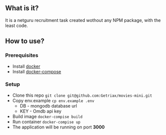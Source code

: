 ## What is it?

It is a netguru recruitment task created wothout any NPM package, with the least code.

## How to use?

### Prerequisites

* Install [docker](https://docs.docker.com/install/#supported-platforms)
* Install [docker-compose](https://docs.docker.com/compose/install/#install-compose)

### Setup

* Clone this repo `git clone git@github.com:Getriax/movies-mini.git`
* Copy env.example `cp env.example .env`
  * DB - mongodb database url
  * KEY - Omdb api key
* Build image `docker-compise build`
* Run container `docker-compise up`
* The application will be running on port **3000**
